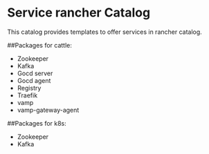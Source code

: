# Service rancher Catalog 

This catalog provides templates to offer services in rancher catalog.

##Packages for cattle:

- Zookeeper
- Kafka
- Gocd server
- Gocd agent
- Registry
- Traefik
- vamp
- vamp-gateway-agent

##Packages for k8s:

- Zookeeper
- Kafka
